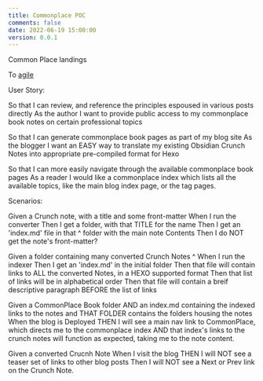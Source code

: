 ```yaml
---
title: Commonplace POC
comments: false
date: 2022-06-19 15:00:00
version: 0.0.1
---
```


Common Place landings

To [agile](./agile)

User Story:

So that I can review, and reference the principles espoused in various posts directly
As the author
I want to provide public access to my commonplace book notes on certain professional topics

So that I can generate commonplace book pages as part of my blog site
As the blogger
I want an EASY way to translate my existing Obsidian Crunch Notes into appropriate pre-compiled format for Hexo

So that I can more easily navigate through the available commonplace book pages
As a reader
I would like a commonplace index which lists all the available topics, like the main blog index page, or the tag pages.

Scenarios:

Given a Crunch note, with a title and some front-matter
When I run the converter
Then I get a folder, with that TITLE for the name
Then I get an 'index.md' file in that ^ folder with the main note Contents
Then I do NOT get the note's front-matter?

Given a folder containing many converted Crunch Notes ^
When I run the indexer
Then I get an 'index.md' in the initial folder
Then that file will contain links to ALL the converted Notes, in a HEXO supported format
Then that list of links will be in alphabetical order
Then that file will contain a breif descriptive paragraph BEFORE the list of links

Given a CommonPlace Book folder
   AND an index.md containing the indexed links to the notes
   and THAT FOLDER contains the folders housing the notes
When the blog is Deployed
THEN I will see a main nav link to CommonPlace, which directs me to the commonplace index
AND that index's links to the crunch notes will function as expected, taking me to the note content.

Given a converted Crucnh Note
When I visit the blog
THEN I will NOT see a teaser set of links to other blog posts
Then I will NOT see a Next or Prev link on the Crunch Note.
